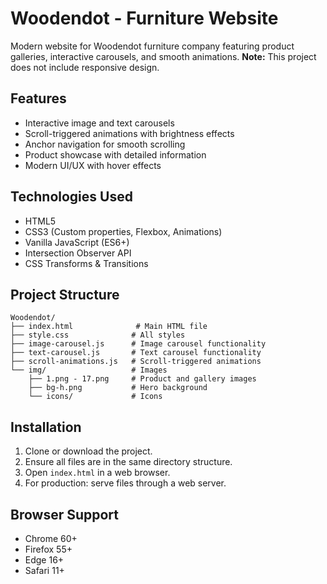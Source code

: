 # Woodendot - Furniture Website

Modern website for Woodendot furniture company featuring product galleries, interactive carousels, and smooth animations. **Note:** This project does not include responsive design.

## Features

- Interactive image and text carousels
- Scroll-triggered animations with brightness effects
- Anchor navigation for smooth scrolling
- Product showcase with detailed information
- Modern UI/UX with hover effects

## Technologies Used

- HTML5
- CSS3 (Custom properties, Flexbox, Animations)
- Vanilla JavaScript (ES6+)
- Intersection Observer API
- CSS Transforms & Transitions

## Project Structure

```
Woodendot/
├── index.html              # Main HTML file
├── style.css              # All styles
├── image-carousel.js      # Image carousel functionality
├── text-carousel.js       # Text carousel functionality
├── scroll-animations.js   # Scroll-triggered animations
└── img/                   # Images
    ├── 1.png - 17.png     # Product and gallery images
    ├── bg-h.png           # Hero background
    └── icons/             # Icons
```

## Installation

1. Clone or download the project.
2. Ensure all files are in the same directory structure.
3. Open `index.html` in a web browser.
4. For production: serve files through a web server.

## Browser Support

- Chrome 60+
- Firefox 55+
- Edge 16+
- Safari 11+
